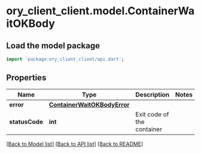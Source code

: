 # ory_client_client.model.ContainerWaitOKBody

## Load the model package
```dart
import 'package:ory_client_client/api.dart';
```

## Properties
Name | Type | Description | Notes
------------ | ------------- | ------------- | -------------
**error** | [**ContainerWaitOKBodyError**](ContainerWaitOKBodyError.md) |  | 
**statusCode** | **int** | Exit code of the container | 

[[Back to Model list]](../README.md#documentation-for-models) [[Back to API list]](../README.md#documentation-for-api-endpoints) [[Back to README]](../README.md)


